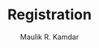 ---
layout: page
title: Registration
author: Maulik R. Kamdar
permalink: registration
sidebartitle: Registration
published: false
---